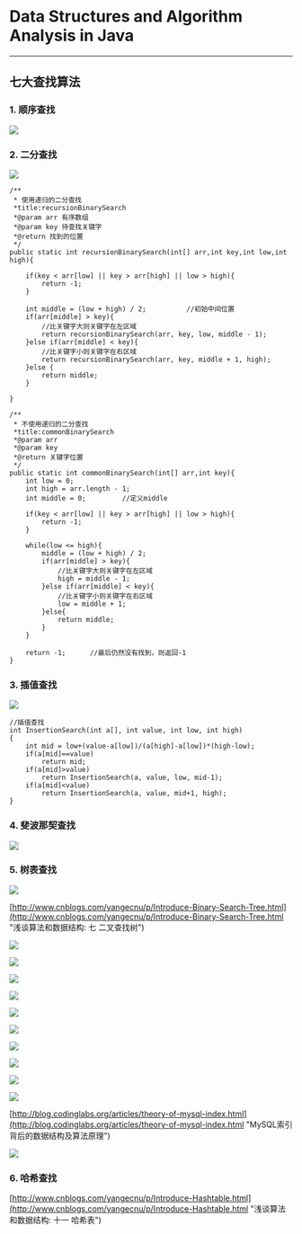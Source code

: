 # Data Structures and Algorithm Analysis in Java
---  
   
## 七大查找算法   
   
### 1. 顺序查找   
   
![](https://i.imgur.com/urPYd9u.jpg)   
   
   
### 2. 二分查找    
   
![](https://i.imgur.com/V6xCNO1.jpg)   
   
	/** 
	 * 使用递归的二分查找 
	 *title:recursionBinarySearch 
	 *@param arr 有序数组 
	 *@param key 待查找关键字 
	 *@return 找到的位置 
	 */  
	public static int recursionBinarySearch(int[] arr,int key,int low,int high){  
	      
	    if(key < arr[low] || key > arr[high] || low > high){  
	        return -1;                
	    }  
	      
	    int middle = (low + high) / 2;          //初始中间位置  
	    if(arr[middle] > key){  
	        //比关键字大则关键字在左区域  
	        return recursionBinarySearch(arr, key, low, middle - 1);  
	    }else if(arr[middle] < key){  
	        //比关键字小则关键字在右区域  
	        return recursionBinarySearch(arr, key, middle + 1, high);  
	    }else {  
	        return middle;  
	    }     
	      
	}     
   
	/** 
	 * 不使用递归的二分查找 
	 *title:commonBinarySearch 
	 *@param arr 
	 *@param key 
	 *@return 关键字位置 
	 */  
	public static int commonBinarySearch(int[] arr,int key){  
	    int low = 0;  
	    int high = arr.length - 1;  
	    int middle = 0;         //定义middle  
	      
	    if(key < arr[low] || key > arr[high] || low > high){  
	        return -1;                
	    }  
	      
	    while(low <= high){  
	        middle = (low + high) / 2;  
	        if(arr[middle] > key){  
	            //比关键字大则关键字在左区域  
	            high = middle - 1;  
	        }else if(arr[middle] < key){  
	            //比关键字小则关键字在右区域  
	            low = middle + 1;  
	        }else{  
	            return middle;  
	        }  
	    }  
	      
	    return -1;      //最后仍然没有找到，则返回-1  
	}      
    
### 3. 插值查找   
   
![](https://i.imgur.com/QJRCxHF.jpg)    
   
	//插值查找
	int InsertionSearch(int a[], int value, int low, int high)
	{
	    int mid = low+(value-a[low])/(a[high]-a[low])*(high-low);
	    if(a[mid]==value)
	        return mid;
	    if(a[mid]>value)
	        return InsertionSearch(a, value, low, mid-1);
	    if(a[mid]<value)
	        return InsertionSearch(a, value, mid+1, high);
	}   
   
### 4. 斐波那契查找   
   
![](https://i.imgur.com/olafZ2A.jpg)   
   
### 5. 树表查找   
   
![](https://i.imgur.com/QS0McMM.jpg)     
   
[http://www.cnblogs.com/yangecnu/p/Introduce-Binary-Search-Tree.html](http://www.cnblogs.com/yangecnu/p/Introduce-Binary-Search-Tree.html "浅谈算法和数据结构: 七 二叉查找树")    
    
![](https://i.imgur.com/Wpph71O.jpg)    
   
![](https://i.imgur.com/GWrjiBN.jpg)   
    
![](https://i.imgur.com/mlH1Eb0.jpg)   
   
![](https://i.imgur.com/JnJSySi.jpg)    
    
![](https://i.imgur.com/vau1IjH.jpg)    
    
![](https://i.imgur.com/hRDfNab.jpg)    
    
![](https://i.imgur.com/xkiWmg1.jpg)   
   
![](https://i.imgur.com/YFQPuNK.jpg)    
   
![](https://i.imgur.com/1ZLhU2r.gif)   
   
![](https://i.imgur.com/Q8yv82Y.jpg)    
    
[http://blog.codinglabs.org/articles/theory-of-mysql-index.html](http://blog.codinglabs.org/articles/theory-of-mysql-index.html "MySQL索引背后的数据结构及算法原理")     
   
![](https://i.imgur.com/tu9hzQf.jpg)     
    
### 6. 哈希查找    
    
[http://www.cnblogs.com/yangecnu/p/Introduce-Hashtable.html](http://www.cnblogs.com/yangecnu/p/Introduce-Hashtable.html "浅谈算法和数据结构: 十一 哈希表")     
    

